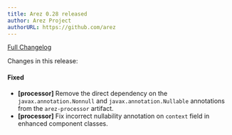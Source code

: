 ```yaml
---
title: Arez 0.28 released
author: Arez Project
authorURL: https://github.com/arez
---
```


[Full Changelog](https://github.com/arez/arez/compare/v0.27...v0.28)

Changes in this release:

#### Fixed
* **\[processor\]** Remove the direct dependency on the `javax.annotation.Nonnull` and
  `javax.annotation.Nullable` annotations from the `arez-processor` artifact.
* **\[processor\]** Fix incorrect nullability annotation on `context` field in enhanced component classes.
